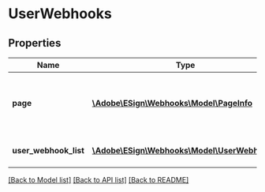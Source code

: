 # UserWebhooks

## Properties
Name | Type | Description | Notes
------------ | ------------- | ------------- | -------------
**page** | [**\Adobe\ESign\Webhooks\Model\PageInfo**](PageInfo.md) | Pagination information for navigating through the response | [optional] 
**user_webhook_list** | [**\Adobe\ESign\Webhooks\Model\UserWebhook[]**](UserWebhook.md) | An array of widget items | [optional] 

[[Back to Model list]](../README.md#documentation-for-models) [[Back to API list]](../README.md#documentation-for-api-endpoints) [[Back to README]](../README.md)


